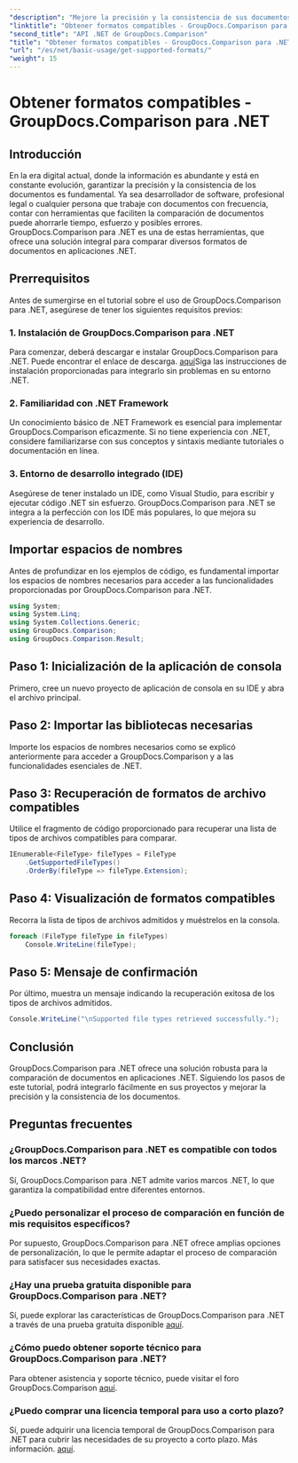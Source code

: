 ```yaml
---
"description": "Mejore la precisión y la consistencia de sus documentos con GroupDocs.Comparison para .NET. Integre esta potente herramienta a la perfección en sus aplicaciones .NET."
"linktitle": "Obtener formatos compatibles - GroupDocs.Comparison para .NET"
"second_title": "API .NET de GroupDocs.Comparison"
"title": "Obtener formatos compatibles - GroupDocs.Comparison para .NET"
"url": "/es/net/basic-usage/get-supported-formats/"
"weight": 15
---
```


# Obtener formatos compatibles - GroupDocs.Comparison para .NET

## Introducción
En la era digital actual, donde la información es abundante y está en constante evolución, garantizar la precisión y la consistencia de los documentos es fundamental. Ya sea desarrollador de software, profesional legal o cualquier persona que trabaje con documentos con frecuencia, contar con herramientas que faciliten la comparación de documentos puede ahorrarle tiempo, esfuerzo y posibles errores. GroupDocs.Comparison para .NET es una de estas herramientas, que ofrece una solución integral para comparar diversos formatos de documentos en aplicaciones .NET.
## Prerrequisitos
Antes de sumergirse en el tutorial sobre el uso de GroupDocs.Comparison para .NET, asegúrese de tener los siguientes requisitos previos:
### 1. Instalación de GroupDocs.Comparison para .NET
Para comenzar, deberá descargar e instalar GroupDocs.Comparison para .NET. Puede encontrar el enlace de descarga. [aquí](https://releases.groupdocs.com/comparison/net/)Siga las instrucciones de instalación proporcionadas para integrarlo sin problemas en su entorno .NET.
### 2. Familiaridad con .NET Framework
Un conocimiento básico de .NET Framework es esencial para implementar GroupDocs.Comparison eficazmente. Si no tiene experiencia con .NET, considere familiarizarse con sus conceptos y sintaxis mediante tutoriales o documentación en línea.
### 3. Entorno de desarrollo integrado (IDE)
Asegúrese de tener instalado un IDE, como Visual Studio, para escribir y ejecutar código .NET sin esfuerzo. GroupDocs.Comparison para .NET se integra a la perfección con los IDE más populares, lo que mejora su experiencia de desarrollo.

## Importar espacios de nombres
Antes de profundizar en los ejemplos de código, es fundamental importar los espacios de nombres necesarios para acceder a las funcionalidades proporcionadas por GroupDocs.Comparison para .NET.
```csharp
using System;
using System.Linq;
using System.Collections.Generic;
using GroupDocs.Comparison;
using GroupDocs.Comparison.Result;
```

## Paso 1: Inicialización de la aplicación de consola
Primero, cree un nuevo proyecto de aplicación de consola en su IDE y abra el archivo principal.
## Paso 2: Importar las bibliotecas necesarias
Importe los espacios de nombres necesarios como se explicó anteriormente para acceder a GroupDocs.Comparison y a las funcionalidades esenciales de .NET.
## Paso 3: Recuperación de formatos de archivo compatibles
Utilice el fragmento de código proporcionado para recuperar una lista de tipos de archivos compatibles para comparar.
```csharp
IEnumerable<FileType> fileTypes = FileType
    .GetSupportedFileTypes()
    .OrderBy(fileType => fileType.Extension);
```
## Paso 4: Visualización de formatos compatibles
Recorra la lista de tipos de archivos admitidos y muéstrelos en la consola.
```csharp
foreach (FileType fileType in fileTypes)
    Console.WriteLine(fileType);
```
## Paso 5: Mensaje de confirmación
Por último, muestra un mensaje indicando la recuperación exitosa de los tipos de archivos admitidos.
```csharp
Console.WriteLine("\nSupported file types retrieved successfully.");
```

## Conclusión
GroupDocs.Comparison para .NET ofrece una solución robusta para la comparación de documentos en aplicaciones .NET. Siguiendo los pasos de este tutorial, podrá integrarlo fácilmente en sus proyectos y mejorar la precisión y la consistencia de los documentos.
## Preguntas frecuentes
### ¿GroupDocs.Comparison para .NET es compatible con todos los marcos .NET?
Sí, GroupDocs.Comparison para .NET admite varios marcos .NET, lo que garantiza la compatibilidad entre diferentes entornos.
### ¿Puedo personalizar el proceso de comparación en función de mis requisitos específicos?
Por supuesto, GroupDocs.Comparison para .NET ofrece amplias opciones de personalización, lo que le permite adaptar el proceso de comparación para satisfacer sus necesidades exactas.
### ¿Hay una prueba gratuita disponible para GroupDocs.Comparison para .NET?
Sí, puede explorar las características de GroupDocs.Comparison para .NET a través de una prueba gratuita disponible [aquí](https://releases.groupdocs.com/).
### ¿Cómo puedo obtener soporte técnico para GroupDocs.Comparison para .NET?
Para obtener asistencia y soporte técnico, puede visitar el foro GroupDocs.Comparison [aquí](https://forum.groupdocs.com/c/comparison/12).
### ¿Puedo comprar una licencia temporal para uso a corto plazo?
Sí, puede adquirir una licencia temporal de GroupDocs.Comparison para .NET para cubrir las necesidades de su proyecto a corto plazo. Más información. [aquí](https://purchase.groupdocs.com/temporary-license/).